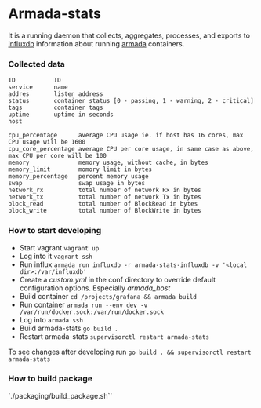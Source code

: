 # Armada-stats
It is a running daemon that collects, aggregates, processes, and exports to [influxdb](https://influxdata.com/) information about running [armada](http://armada.sh) containers.

### Collected data

	ID           ID
	service      name
	addres       listen address
	status       container status [0 - passing, 1 - warning, 2 - critical]
	tags         container tags
	uptime       uptime in seconds
	host

    cpu_percentage      average CPU usage ie. if host has 16 cores, max CPU usage will be 1600
    cpu_core_percentage average CPU per core usage, in same case as above, max CPU per core will be 100
    memory              memory usage, without cache, in bytes
    memory_limit        momory limit in bytes
    memory_percentage   percent memory usage
    swap                swap usage in bytes
    network_rx          total number of network Rx in bytes
    network_tx          total number of network Tx in bytes
    block_read          total number of BlockRead in bytes
    block_write         total number of BlockWrite in bytes


### How to start developing
- Start vagrant `vagrant up`
- Log into it `vagrant ssh`
- Run influx `armada run influxdb -r armada-stats-influxdb -v '<local dir>:/var/influxdb'`
- Create a *custom.yml* in the conf directory to override default configuration options. Especially *armada_host*
- Build container `cd /projects/grafana && armada build`
- Run container `armada run --env dev -v /var/run/docker.sock:/var/run/docker.sock`
- Log into `armada ssh`
- Build armada-stats `go build .`
- Restart armada-stats `supervisorctl restart armada-stats`

To see changes after developing run `go build . && supervisorctl restart armada-stats`

### How to build package
`./packaging/build_package.sh``

